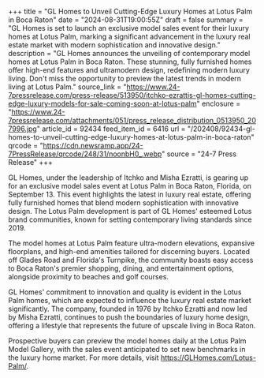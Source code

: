 +++
title = "GL Homes to Unveil Cutting-Edge Luxury Homes at Lotus Palm in Boca Raton"
date = "2024-08-31T19:00:55Z"
draft = false
summary = "GL Homes is set to launch an exclusive model sales event for their luxury homes at Lotus Palm, marking a significant advancement in the luxury real estate market with modern sophistication and innovative design."
description = "GL Homes announces the unveiling of contemporary model homes at Lotus Palm in Boca Raton. These stunning, fully furnished homes offer high-end features and ultramodern design, redefining modern luxury living. Don't miss the opportunity to preview the latest trends in modern living at Lotus Palm."
source_link = "https://www.24-7pressrelease.com/press-release/513950/itchko-ezrattis-gl-homes-cutting-edge-luxury-models-for-sale-coming-soon-at-lotus-palm"
enclosure = "https://www.24-7pressrelease.com/attachments/051/press_release_distribution_0513950_207996.jpg"
article_id = 92434
feed_item_id = 6416
url = "/202408/92434-gl-homes-to-unveil-cutting-edge-luxury-homes-at-lotus-palm-in-boca-raton"
qrcode = "https://cdn.newsramp.app/24-7PressRelease/qrcode/248/31/noonbH0_.webp"
source = "24-7 Press Release"
+++

<p>GL Homes, under the leadership of Itchko and Misha Ezratti, is gearing up for an exclusive model sales event at Lotus Palm in Boca Raton, Florida, on September 13. This event highlights the latest in luxury real estate, offering fully furnished homes that blend modern sophistication with innovative design. The Lotus Palm development is part of GL Homes' esteemed Lotus brand communities, known for setting contemporary living standards since 2019.</p><p>The model homes at Lotus Palm feature ultra-modern elevations, expansive floorplans, and high-end amenities tailored for discerning buyers. Located off Glades Road and Florida's Turnpike, the community boasts easy access to Boca Raton's premier shopping, dining, and entertainment options, alongside proximity to beaches and golf courses.</p><p>GL Homes' commitment to innovation and quality is evident in the Lotus Palm homes, which are expected to influence the luxury real estate market significantly. The company, founded in 1976 by Itchko Ezratti and now led by Misha Ezratti, continues to push the boundaries of luxury home design, offering a lifestyle that represents the future of upscale living in Boca Raton.</p><p>Prospective buyers can preview the model homes daily at the Lotus Palm Model Gallery, with the sales event anticipated to set new benchmarks in the luxury home market. For more details, visit <a href='https://GLHomes.com/Lotus-Palm/' rel='nofollow' target='_blank'>https://GLHomes.com/Lotus-Palm/</a>.</p>
